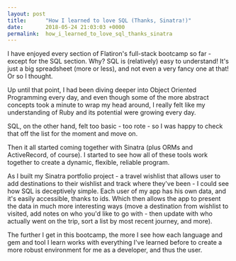 ```yaml
---
layout: post
title:      "How I learned to love SQL (Thanks, Sinatra!)"
date:       2018-05-24 21:03:03 +0000
permalink:  how_i_learned_to_love_sql_thanks_sinatra
---
```



I have enjoyed every section of Flatiron's full-stack bootcamp so far - except for the SQL section. Why? SQL is (relatively) easy to understand! It's just a big spreadsheet (more or less), and not even a very fancy one at that! Or so I thought.

Up until that point, I had been diving deeper into Object Oriented Programming every day, and even though some of the more abstract concepts took a minute to wrap my head around, I really felt like my understanding of Ruby and its potential were growing every day.

SQL, on the other hand, felt too basic - too rote - so I was happy to check that off the list for the moment and move on.

Then it all started coming together with Sinatra (plus ORMs and ActiveRecord, of course). I started to see how all of these tools work together to create a dynamic, flexible, reliable program.

As I built my Sinatra portfolio project - a travel wishlist that allows user to add destinations to their wishlist and track where they've been - I could see how SQL is deceptively simple. Each user of my app has his own data, and it's easily accessible, thanks to ids. Which then allows the app to present the data in much more interesting ways (move a destination from wishlist to visited, add notes on who you'd like to go with - then update with who actually went on the trip, sort a list by most recent journey, and more).

The further I get in this bootcamp, the more I see how each language and gem and tool I learn works with everything I've learned before to create a more robust environment for me as a developer, and thus the user.

